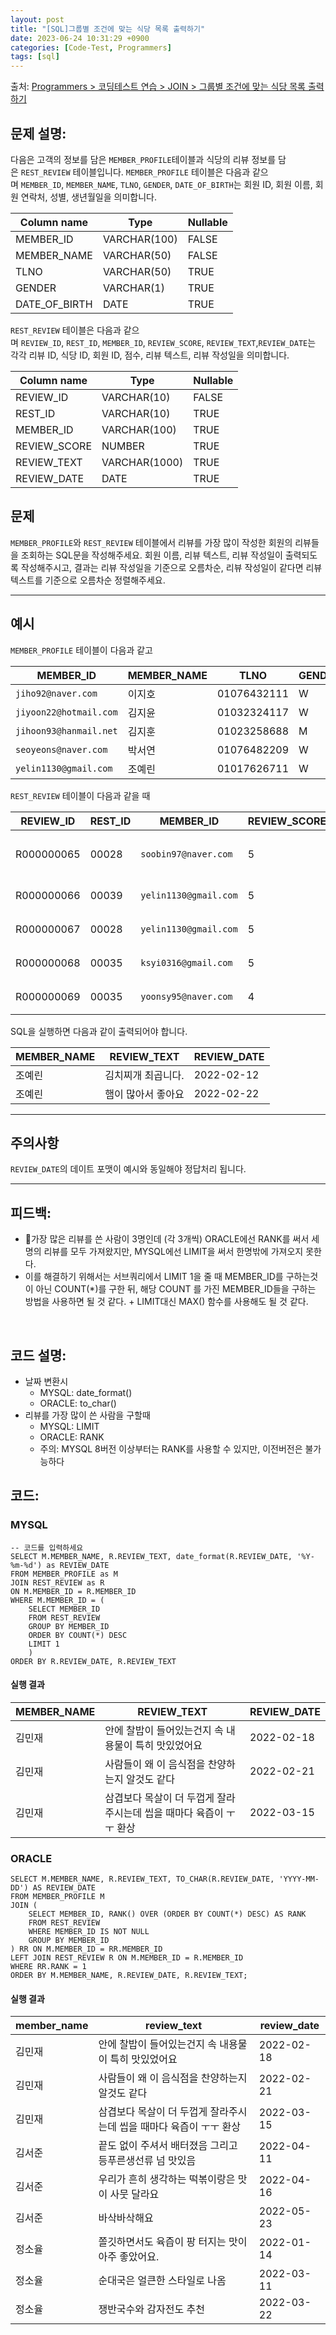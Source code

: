 ```yaml
---
layout: post
title: "[SQL]그룹별 조건에 맞는 식당 목록 출력하기"
date: 2023-06-24 10:31:29 +0900
categories: [Code-Test, Programmers]
tags: [sql]
---
```


출처: [Programmers > 코딩테스트 연습 > JOIN > 그룹별 조건에 맞는 식당 목록 출력하기](https://school.programmers.co.kr/learn/courses/30/lessons/131124)

## 문제 설명:

다음은 고객의 정보를 담은 `MEMBER_PROFILE`테이블과 식당의 리뷰 정보를 담은 `REST_REVIEW` 테이블입니다. `MEMBER_PROFILE` 테이블은 다음과 같으며 `MEMBER_ID`, `MEMBER_NAME`, `TLNO`, `GENDER`, `DATE_OF_BIRTH`는 회원 ID, 회원 이름, 회원 연락처, 성별, 생년월일을 의미합니다.

|Column name|Type|Nullable|
|---|---|---|
|MEMBER_ID|VARCHAR(100)|FALSE|
|MEMBER_NAME|VARCHAR(50)|FALSE|
|TLNO|VARCHAR(50)|TRUE|
|GENDER|VARCHAR(1)|TRUE|
|DATE_OF_BIRTH|DATE|TRUE|

`REST_REVIEW` 테이블은 다음과 같으며 `REVIEW_ID`, `REST_ID`, `MEMBER_ID`, `REVIEW_SCORE`, `REVIEW_TEXT`,`REVIEW_DATE`는 각각 리뷰 ID, 식당 ID, 회원 ID, 점수, 리뷰 텍스트, 리뷰 작성일을 의미합니다.

|Column name|Type|Nullable|
|---|---|---|
|REVIEW_ID|VARCHAR(10)|FALSE|
|REST_ID|VARCHAR(10)|TRUE|
|MEMBER_ID|VARCHAR(100)|TRUE|
|REVIEW_SCORE|NUMBER|TRUE|
|REVIEW_TEXT|VARCHAR(1000)|TRUE|
|REVIEW_DATE|DATE|TRUE|

## 문제

`MEMBER_PROFILE`와 `REST_REVIEW` 테이블에서 리뷰를 가장 많이 작성한 회원의 리뷰들을 조회하는 SQL문을 작성해주세요. 회원 이름, 리뷰 텍스트, 리뷰 작성일이 출력되도록 작성해주시고, 결과는 리뷰 작성일을 기준으로 오름차순, 리뷰 작성일이 같다면 리뷰 텍스트를 기준으로 오름차순 정렬해주세요.

---

## 예시

`MEMBER_PROFILE` 테이블이 다음과 같고

|MEMBER_ID|MEMBER_NAME|TLNO|GENDER|DATE_OF_BIRTH|
|---|---|---|---|---|
|`jiho92@naver.com`|이지호|01076432111|W|1992-02-12|
|`jiyoon22@hotmail.com`|김지윤|01032324117|W|1992-02-22|
|`jihoon93@hanmail.net`|김지훈|01023258688|M|1993-02-23|
|`seoyeons@naver.com`|박서연|01076482209|W|1993-03-16|
|`yelin1130@gmail.com`|조예린|01017626711|W|1990-11-30|

`REST_REVIEW` 테이블이 다음과 같을 때

|REVIEW_ID|REST_ID|MEMBER_ID|REVIEW_SCORE|REVIEW_TEXT|REVIEW_DATE|
|---|---|---|---|---|---|
|R000000065|00028|`soobin97@naver.com`|5|부찌 국물에서 샤브샤브 맛이나고 깔끔|2022-04-12|
|R000000066|00039|`yelin1130@gmail.com`|5|김치찌개 최곱니다.|2022-02-12|
|R000000067|00028|`yelin1130@gmail.com`|5|햄이 많아서 좋아요|2022-02-22|
|R000000068|00035|`ksyi0316@gmail.com`|5|숙성회가 끝내줍니다.|2022-02-15|
|R000000069|00035|`yoonsy95@naver.com`|4|비린내가 전혀없어요.|2022-04-16|

SQL을 실행하면 다음과 같이 출력되어야 합니다.

|MEMBER_NAME|REVIEW_TEXT|REVIEW_DATE|
|---|---|---|
|조예린|김치찌개 최곱니다.|2022-02-12|
|조예린|햄이 많아서 좋아요|2022-02-22|

---

## 주의사항

`REVIEW_DATE`의 데이트 포맷이 예시와 동일해야 정답처리 됩니다.
<br>

<hr>

## 피드백: 
* 가장 많은 리뷰를 쓴 사람이 3명인데 (각 3개씩) ORACLE에선 RANK를 써서 세명의 리뷰를 모두 가져왔지만, MYSQL에선 LIMIT을 써서 한명밖에 가져오지 못한다.
* 이를 해결하기 위해서는 서브쿼리에서 LIMIT 1을 줄 때 MEMBER_ID를 구하는것이 아닌 COUNT(*)를 구한 뒤, 해당 COUNT 를 가진 MEMBER_ID들을 구하는 방법을 사용하면 될 것 같다. + LIMIT대신 MAX() 함수를 사용해도 될 것 같다.

<br>

## 코드 설명:
* 날짜 변환시 
	* MYSQL: date_format()
	* ORACLE: to_char()
* 리뷰를 가장 많이 쓴 사람을 구할때
	* MYSQL: LIMIT
	* ORACLE: RANK
	* 주의: MYSQL 8버전 이상부터는 RANK를 사용할 수 있지만, 이전버전은 불가능하다

## 코드:

### MYSQL
```mysql
-- 코드를 입력하세요
SELECT M.MEMBER_NAME, R.REVIEW_TEXT, date_format(R.REVIEW_DATE, '%Y-%m-%d') as REVIEW_DATE
FROM MEMBER_PROFILE as M
JOIN REST_REVIEW as R
ON M.MEMBER_ID = R.MEMBER_ID
WHERE M.MEMBER_ID = (
	SELECT MEMBER_ID
    FROM REST_REVIEW
    GROUP BY MEMBER_ID
    ORDER BY COUNT(*) DESC 
    LIMIT 1
    )
ORDER BY R.REVIEW_DATE, R.REVIEW_TEXT
```
#### 실행 결과

|MEMBER_NAME|REVIEW_TEXT|REVIEW_DATE|
|---|---|---|
|김민재|안에 찰밥이 들어있는건지 속 내용물이 특히 맛있었어요|2022-02-18|
|김민재|사람들이 왜 이 음식점을 찬양하는지 알것도 같다|2022-02-21|
|김민재|삼겹보다 목살이 더 두껍게 잘라주시는데 씹을 때마다 육즙이 ㅜㅜ 환상|2022-03-15|

### ORACLE
```oracle
SELECT M.MEMBER_NAME, R.REVIEW_TEXT, TO_CHAR(R.REVIEW_DATE, 'YYYY-MM-DD') AS REVIEW_DATE
FROM MEMBER_PROFILE M
JOIN (
    SELECT MEMBER_ID, RANK() OVER (ORDER BY COUNT(*) DESC) AS RANK
    FROM REST_REVIEW
    WHERE MEMBER_ID IS NOT NULL
    GROUP BY MEMBER_ID
) RR ON M.MEMBER_ID = RR.MEMBER_ID
LEFT JOIN REST_REVIEW R ON M.MEMBER_ID = R.MEMBER_ID
WHERE RR.RANK = 1
ORDER BY M.MEMBER_NAME, R.REVIEW_DATE, R.REVIEW_TEXT;
```

#### 실행 결과

|member_name|review_text|review_date|
|---|---|---|
|김민재|안에 찰밥이 들어있는건지 속 내용물이 특히 맛있었어요|2022-02-18|
|김민재|사람들이 왜 이 음식점을 찬양하는지 알것도 같다|2022-02-21|
|김민재|삼겹보다 목살이 더 두껍게 잘라주시는데 씹을 때마다 육즙이 ㅜㅜ 환상|2022-03-15|
|김서준|끝도 없이 주셔서 배터졌음 그리고 등푸른생선류 넘 맛있음|2022-04-11|
|김서준|우리가 흔히 생각하는 떡볶이랑은 맛이 사뭇 달라요|2022-04-16|
|김서준|바삭바삭해요|2022-05-23|
|정소율|쫄깃하면서도 육즙이 팡 터지는 맛이 아주 좋았어요.|2022-01-14|
|정소율|순대국은 얼큰한 스타일로 나옴|2022-03-11|
|정소율|쟁반국수와 감자전도 추천|2022-03-22|


